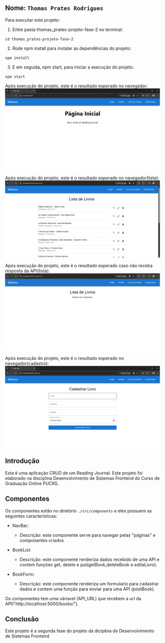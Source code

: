 ## Nome: `Thomas Prates Rodrigues`

Para executar este projeto:

1. Entre pasta thomas_prates-projeto-fase-2 no terminal:
```
cd thomas_prates-projeto-fase-2
```

2. Rode npm install para instalar as dependências do projeto:


```
npm install
```

3. E em seguida, npm start, para iniciar a execução do projeto.

```
npm start
```

Após execução do projeto, este é o resultado esperado no navegador:
![Gif mostrando o resultado esperado ao rodar este projeto](./data/paginaInicial.png)

Após execução do projeto, este é o resultado esperado no navegador(lista):
![Gif mostrando o resultado esperado ao rodar este projeto](./data/lista.png)

Após execução do projeto, este é o resultado esperado caso não receba resposta da API(lista):
![Gif mostrando o resultado esperado ao rodar este projeto](./data/listaoff.png)

Após execução do projeto, este é o resultado esperado no navegador(cadastro):
![Gif mostrando o resultado esperado ao rodar este projeto](./data/cadastro.png)

## Introdução

Esta é uma aplicação CRUD de um Reading Journal. Este projeto foi elaborado na disciplina Desenvolvimento de Sistemas Frontend do Curso de Graduação Online PUCRS.

## Componentes

Os componentes estão no diretório `./src/components` e eles possuem as seguintes características:
- NavBar:
  - Descrição: este componente serve para navegar pelas "páginas" e componentes criados

- BookList:
  - Descrição: este componente renderiza dados recebido de uma API e contem funções get, delete e put(getBook,deleteBook e editaLivro).

- BookForm:
  - Descrição: este componente renderiza um formulario para cadastrar dados e contem uma função para enviar para uma API (postBook).

Os componentes tem uma váriavel (API_URL) que recebem a url da API("http://localhost:5000/books/").

## Conclusão

Este projeto é a segunda fase do projeto da diciplina de Desenvolvimento de Sistemas Frontend
